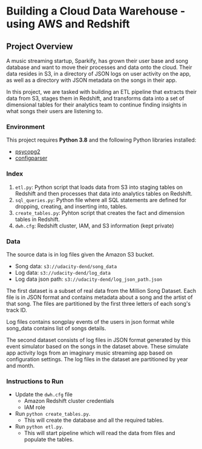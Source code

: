 # Building a Cloud Data Warehouse - using AWS and Redshift

## Project Overview
A music streaming startup, Sparkify, has grown their user base and song database and want to move their processes and data onto the cloud. Their data resides in S3, in a directory of JSON logs on user activity on the app, as well as a directory with JSON metadata on the songs in their app. 

In this project, we are tasked with building an ETL pipeline that extracts their data from S3, stages them in Redshift, and transforms data into a set of dimensional tables for their analytics team to continue finding insights in what songs their users are listening to.

### Environment

This project requires **Python 3.8** and the following Python libraries installed:

- [psycopg2](https://pypi.org/project/psycopg2/)
- [configparser](https://pypi.org/project/configparser/)

### Index

1. `etl.py`: Python script that loads data from S3 into staging tables on Redshift and then processes that data into analytics tables on Redshift.
2. `sql_queries.py`: Python file where all SQL statements are defined for dropping, creating, and inserting into, tables.
3. `create_tables.py`: Pyhton script that creates the fact and dimension tables in Redshift.
4. `dwh.cfg`: Redshift cluster, IAM, and S3 information (kept private)

### Data

The source data is in log files given the Amazon S3 bucket.

* Song data: `s3://udacity-dend/song_data`
* Log data: `s3://udacity-dend/log_data`
* Log data json path: `s3://udacity-dend/log_json_path.json`
    
The first dataset is a subset of real data from the Million Song Dataset. Each file is in JSON 
format and contains metadata about a song and the artist of that song. The files are partitioned 
by the first three letters of each song's track ID. 

Log files contains songplay events of the users in json format 
while song_data contains list of songs details.

The second dataset consists of log files in JSON format generated by this event simulator based 
on the songs in the dataset above. These simulate app activity logs from an imaginary music 
streaming app based on configuration settings. The log files in the dataset are partitioned by 
year and month.

### Instructions to Run

* Update the `dwh.cfg` file
    * Amazon Redshift cluster credentials
    * IAM role
* Run `python create_tables.py`. 
    * This will create the database and all the required tables.
* Run `python etl.py`. 
    * This will start pipeline which will read the data from files and populate the tables.
